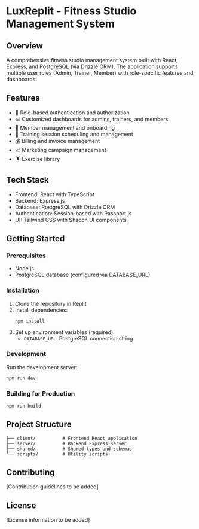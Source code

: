 
# LuxReplit - Fitness Studio Management System

## Overview
A comprehensive fitness studio management system built with React, Express, and PostgreSQL (via Drizzle ORM). The application supports multiple user roles (Admin, Trainer, Member) with role-specific features and dashboards.

## Features
- 🔐 Role-based authentication and authorization
- 📊 Customized dashboards for admins, trainers, and members
- 👥 Member management and onboarding
- 📅 Training session scheduling and management
- 💰 Billing and invoice management
- 📈 Marketing campaign management
- 🏋️ Exercise library

## Tech Stack
- Frontend: React with TypeScript
- Backend: Express.js
- Database: PostgreSQL with Drizzle ORM
- Authentication: Session-based with Passport.js
- UI: Tailwind CSS with Shadcn UI components

## Getting Started

### Prerequisites
- Node.js
- PostgreSQL database (configured via DATABASE_URL)

### Installation
1. Clone the repository in Replit
2. Install dependencies:
   ```bash
   npm install
   ```
3. Set up environment variables (required):
   - `DATABASE_URL`: PostgreSQL connection string

### Development
Run the development server:
```bash
npm run dev
```

### Building for Production
```bash
npm run build
```

## Project Structure
```
├── client/          # Frontend React application
├── server/          # Backend Express server
├── shared/          # Shared types and schemas
└── scripts/         # Utility scripts
```

## Contributing
[Contribution guidelines to be added]

## License
[License information to be added]
